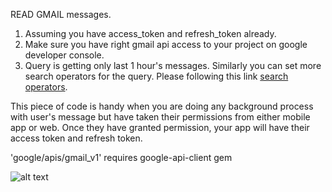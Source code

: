READ GMAIL messages.

1. Assuming you have access_token and refresh_token already.
2. Make sure you have right gmail api access to your project on google developer console.
3. Query is getting only last 1 hour's messages. Similarly you can set more search operators for the query. Please following this link [search operators].

This piece of code is handy when you are doing any background process with user's message but have taken their permissions from either mobile app or web. Once they have granted permission, your app will have their access token and refresh token.

'google/apis/gmail_v1' requires google-api-client gem

[search operators]: https://support.google.com/mail/answer/7190?hl=en
![alt text](https://github.com/v-codecrux/test_blog/blob/master/app/assets/images/authorclimber.JPG)
